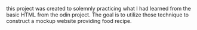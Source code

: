 this project was created to solemnly practicing what I had learned from the basic HTML from the odin project. The goal is to utilize those technique to construct a mockup website providing food recipe.